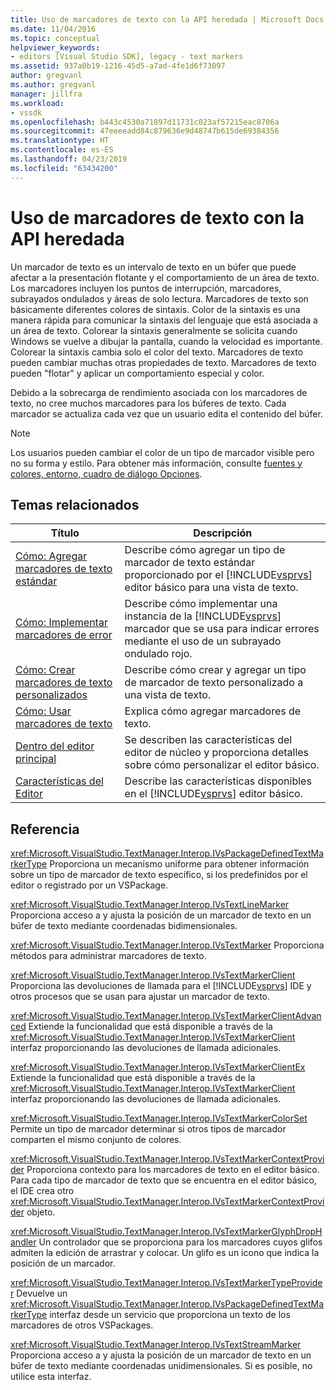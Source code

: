 ```yaml
---
title: Uso de marcadores de texto con la API heredada | Microsoft Docs
ms.date: 11/04/2016
ms.topic: conceptual
helpviewer_keywords:
- editors [Visual Studio SDK], legacy - text markers
ms.assetid: 937a0b19-1216-45d5-a7ad-4fe1d6f73097
author: gregvanl
ms.author: gregvanl
manager: jillfra
ms.workload:
- vssdk
ms.openlocfilehash: b443c4530a71897d11731c023af57215eac8706a
ms.sourcegitcommit: 47eeeeadd84c879636e9d48747b615de69384356
ms.translationtype: HT
ms.contentlocale: es-ES
ms.lasthandoff: 04/23/2019
ms.locfileid: "63434200"
---
```

# <a name="using-text-markers-with-the-legacy-api"></a>Uso de marcadores de texto con la API heredada
Un marcador de texto es un intervalo de texto en un búfer que puede afectar a la presentación flotante y el comportamiento de un área de texto. Los marcadores incluyen los puntos de interrupción, marcadores, subrayados ondulados y áreas de solo lectura. Marcadores de texto son básicamente diferentes colores de sintaxis. Color de la sintaxis es una manera rápida para comunicar la sintaxis del lenguaje que está asociada a un área de texto. Colorear la sintaxis generalmente se solicita cuando Windows se vuelve a dibujar la pantalla, cuando la velocidad es importante. Colorear la sintaxis cambia solo el color del texto. Marcadores de texto pueden cambiar muchas otras propiedades de texto. Marcadores de texto pueden "flotar" y aplicar un comportamiento especial y color.

 Debido a la sobrecarga de rendimiento asociada con los marcadores de texto, no cree muchos marcadores para los búferes de texto. Cada marcador se actualiza cada vez que un usuario edita el contenido del búfer.

> [!NOTE]
> Los usuarios pueden cambiar el color de un tipo de marcador visible pero no su forma y estilo. Para obtener más información, consulte [fuentes y colores, entorno, cuadro de diálogo Opciones](../ide/reference/fonts-and-colors-environment-options-dialog-box.md).

## <a name="related-topics"></a>Temas relacionados

| Título | Descripción |
| - | - |
| [Cómo: Agregar marcadores de texto estándar](../extensibility/how-to-add-standard-text-markers.md) | Describe cómo agregar un tipo de marcador de texto estándar proporcionado por el [!INCLUDE[vsprvs](../code-quality/includes/vsprvs_md.md)] editor básico para una vista de texto. |
| [Cómo: Implementar marcadores de error](../extensibility/how-to-implement-error-markers.md) | Describe cómo implementar una instancia de la [!INCLUDE[vsprvs](../code-quality/includes/vsprvs_md.md)] marcador que se usa para indicar errores mediante el uso de un subrayado ondulado rojo. |
| [Cómo: Crear marcadores de texto personalizados](../extensibility/how-to-create-custom-text-markers.md) | Describe cómo crear y agregar un tipo de marcador de texto personalizado a una vista de texto. |
| [Cómo: Usar marcadores de texto](../extensibility/how-to-use-text-markers.md) | Explica cómo agregar marcadores de texto. |
| [Dentro del editor principal](../extensibility/inside-the-core-editor.md) | Se describen las características del editor de núcleo y proporciona detalles sobre cómo personalizar el editor básico. |
| [Características del Editor](https://msdn.microsoft.com/library/bdac940d-1f14-4019-a01f-fd0bb3dc7198) | Describe las características disponibles en el [!INCLUDE[vsprvs](../code-quality/includes/vsprvs_md.md)] editor básico. |

## <a name="reference"></a>Referencia
 <xref:Microsoft.VisualStudio.TextManager.Interop.IVsPackageDefinedTextMarkerType> Proporciona un mecanismo uniforme para obtener información sobre un tipo de marcador de texto específico, si los predefinidos por el editor o registrado por un VSPackage.

 <xref:Microsoft.VisualStudio.TextManager.Interop.IVsTextLineMarker> Proporciona acceso a y ajusta la posición de un marcador de texto en un búfer de texto mediante coordenadas bidimensionales.

 <xref:Microsoft.VisualStudio.TextManager.Interop.IVsTextMarker> Proporciona métodos para administrar marcadores de texto.

 <xref:Microsoft.VisualStudio.TextManager.Interop.IVsTextMarkerClient> Proporciona las devoluciones de llamada para el [!INCLUDE[vsprvs](../code-quality/includes/vsprvs_md.md)] IDE y otros procesos que se usan para ajustar un marcador de texto.

 <xref:Microsoft.VisualStudio.TextManager.Interop.IVsTextMarkerClientAdvanced> Extiende la funcionalidad que está disponible a través de la <xref:Microsoft.VisualStudio.TextManager.Interop.IVsTextMarkerClient> interfaz proporcionando las devoluciones de llamada adicionales.

 <xref:Microsoft.VisualStudio.TextManager.Interop.IVsTextMarkerClientEx> Extiende la funcionalidad que está disponible a través de la <xref:Microsoft.VisualStudio.TextManager.Interop.IVsTextMarkerClient> interfaz proporcionando las devoluciones de llamada adicionales.

 <xref:Microsoft.VisualStudio.TextManager.Interop.IVsTextMarkerColorSet> Permite un tipo de marcador determinar si otros tipos de marcador comparten el mismo conjunto de colores.

 <xref:Microsoft.VisualStudio.TextManager.Interop.IVsTextMarkerContextProvider> Proporciona contexto para los marcadores de texto en el editor básico. Para cada tipo de marcador de texto que se encuentra en el editor básico, el IDE crea otro <xref:Microsoft.VisualStudio.TextManager.Interop.IVsTextMarkerContextProvider> objeto.

 <xref:Microsoft.VisualStudio.TextManager.Interop.IVsTextMarkerGlyphDropHandler> Un controlador que se proporciona para los marcadores cuyos glifos admiten la edición de arrastrar y colocar. Un glifo es un icono que indica la posición de un marcador.

 <xref:Microsoft.VisualStudio.TextManager.Interop.IVsTextMarkerTypeProvider> Devuelve un <xref:Microsoft.VisualStudio.TextManager.Interop.IVsPackageDefinedTextMarkerType> interfaz desde un servicio que proporciona un texto de los marcadores de otros VSPackages.

 <xref:Microsoft.VisualStudio.TextManager.Interop.IVsTextStreamMarker> Proporciona acceso a y ajusta la posición de un marcador de texto en un búfer de texto mediante coordenadas unidimensionales. Si es posible, no utilice esta interfaz.